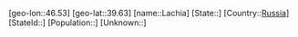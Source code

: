 ﻿---
location: [39.63,46.53]
type: City
tags:
- geo/City


SpocWebEntityId: 31778
isDeleted: false
confidential: public

---
[geo-lon::46.53]
[geo-lat::39.63]
[name::Lachia]
[State::]
[Country::[Russia](geo/Continent/Europe/Russia.md)]
[StateId::]
[Population::]
[Unknown::]


